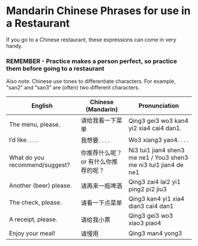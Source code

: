 # Mandarin Chinese Phrases for use in a Restaurant

 If you go to a Chinese restaurant, these expressions can come in very handy.
 
 ### **REMEMBER** - Practice makes a person perfect, so practice them before going to a restaurant
 
 Also note: Chinese use tones to differentiate characters. For example, "san2" and "san3" are (often) two different characters.
 
| English                        | Chinese (Mandarin)                       | Pronunciation                                  |
|--------------------------------|------------------------------------------|------------------------------------------------|
| The menu, please.              | 请给我看一下菜单                          | Qing3 gei3 wo3 kan4 yi2 xia4 cai4 dan1.         |
| I’d like. . . .                | 我想要. . . .                            | Wo3 xiang3 yao4. . . .                          |
| What do you recommend/suggest? | 你推荐什么呢？ or 有什么你推荐的呢？       | Ni3 tui1 jian4 shen3 me ne1 / You3 shen3 me ni3 tui1 jian4 de ne1 |
| Another (beer) please.         | 请再来一瓶啤酒                            | Qing3 zai4 lai2 yi1 ping2 pi2 jiu3             |
| The check, please.             | 请看一下点菜单                            | Qing3 kan4 yi1 xia4 dian3 cai4 dan1            |
| A receipt, please.             | 请给我小票                               | Qing3 gei3 wo3 xiao3 piao4                      |
| Enjoy your meal!               | 请慢用                                   | Qing3 man4 yong3                                |
